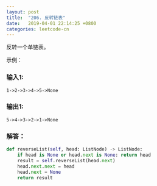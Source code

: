 ```yaml
---
layout: post
title:  "206. 反转链表"
date:   2019-04-01 22:14:25 +0800
categories: leetcode-cn
---
```



反转一个单链表。  

示例：  

### 输入1:
```
1->2->3->4->5->None 
```
### 输出1:  
```
5->4->3->2->1->None
```

### 解答：  

```python
def reverseList(self, head: ListNode) -> ListNode:
    if head is None or head.next is None: return head
    result = self.reverseList(head.next)
    head.next.next = head
    head.next = None
    return result
```

